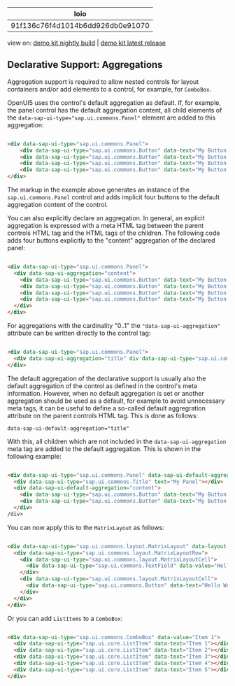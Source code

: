 <!-- loio91f136c76f4d1014b6dd926db0e91070 -->

| loio |
| -----|
| 91f136c76f4d1014b6dd926db0e91070 |

<div id="loio">

view on: [demo kit nightly build](https://openui5nightly.hana.ondemand.com/#/topic/91f136c76f4d1014b6dd926db0e91070) | [demo kit latest release](https://openui5.hana.ondemand.com/#/topic/91f136c76f4d1014b6dd926db0e91070)</div>

## Declarative Support: Aggregations

Aggregation support is required to allow nested controls for layout containers and/or add elements to a control, for example, for `ComboBox`.

OpenUI5 uses the control's default aggregation as default. If, for example, the panel control has the default aggregation content, all child elements of the `data-sap-ui-type="sap.ui.commons.Panel"` element are added to this aggregation:

``` html

<div data-sap-ui-type="sap.ui.commons.Panel">
    <div data-sap-ui-type="sap.ui.commons.Button" data-text="My Button 1"></div>
    <div data-sap-ui-type="sap.ui.commons.Button" data-text="My Button 2"></div>
    <div data-sap-ui-type="sap.ui.commons.Button" data-text="My Button 3"></div>
    <div data-sap-ui-type="sap.ui.commons.Button" data-text="My Button 4"></div>
</div>
```

The markup in the example above generates an instance of the `sap.ui.commons.Panel` control and adds implicit four buttons to the default aggregation content of the control.

You can also explicitly declare an aggregation. In general, an explicit aggregation is expressed with a meta HTML tag between the parent controls HTML tag and the HTML tags of the children. The following code adds four buttons explicitly to the "content" aggregation of the declared panel:

``` html

<div data-sap-ui-type="sap.ui.commons.Panel">
  <div data-sap-ui-aggregation="content">
    <div data-sap-ui-type="sap.ui.commons.Button" data-text="My Button 1"></div>
    <div data-sap-ui-type="sap.ui.commons.Button" data-text="My Button 2"></div>
    <div data-sap-ui-type="sap.ui.commons.Button" data-text="My Button 3"></div>
    <div data-sap-ui-type="sap.ui.commons.Button" data-text="My Button 4"></div>
  </div>
</div>
```

For aggregations with the cardinality "0..1" the `"data-sap-ui-aggregation"` attribute can be written directly to the control tag:

``` html

<div data-sap-ui-type="sap.ui.commons.Panel">
  <div data-sap-ui-aggregation="title" div data-sap-ui-type="sap.ui.commons.Title" data-text="My Panel"></div>
</div>
```

The default aggregation of the declarative support is usually also the default aggregation of the control as defined in the control's meta information. However, when no default aggregation is set or another aggregation should be used as a default, for example to avoid unnecessary meta tags, it can be useful to define a so-called default aggregration attribute on the parent controls HTML tag. This is done as follows:

```
data-sap-ui-default-aggregation="title"
```

With this, all children which are not included in the `data-sap-ui-aggregation` meta tag are added to the default aggregation. This is shown in the following example:

``` html

<div data-sap-ui-type="sap.ui.commons.Panel" data-sap-ui-default-aggregation="title">
  <div data-sap-ui-type="sap.ui.commons.Title" text="My Panel"></div>
  <div data-sap-ui-default-aggregation="content">
    <div data-sap-ui-type="sap.ui.commons.Button" data-text="My Button 1"></div>
    <div data-sap-ui-type="sap.ui.commons.Button" data-text="My Button 2"></div>
  </div>
/div>
```

You can now apply this to the `MatrixLayout` as follows:

``` html

<div data-sap-ui-type="sap.ui.commons.layout.MatrixLayout" data-layout-fixed="false">
  <div data-sap-ui-type="sap.ui.commons.layout.MatrixLayoutRow">
    <div data-sap-ui-type="sap.ui.commons.layout.MatrixLayoutCell">
      <div data-sap-ui-type="sap.ui.commons.TextField" data-value="Hello World"></div>
    </div>
    <div data-sap-ui-type="sap.ui.commons.layout.MatrixLayoutCell">
      <div data-sap-ui-type="sap.ui.commons.Button" data-text="Hello World"></div>
    </div>
  </div>
</div>
```

Or you can add `ListItems` to a `ComboBox`:

``` html

<div data-sap-ui-type="sap.ui.commons.ComboBox" data-value="Item 1">
  <div data-sap-ui-type="sap.ui.core.ListItem" data-text="Item 1"></div>
  <div data-sap-ui-type="sap.ui.core.ListItem" data-text="Item 2"></div>
  <div data-sap-ui-type="sap.ui.core.ListItem" data-text="Item 3"></div>
  <div data-sap-ui-type="sap.ui.core.ListItem" data-text="Item 4"></div>
  <div data-sap-ui-type="sap.ui.core.ListItem" data-text="Item 5"></div>
</div>
```

